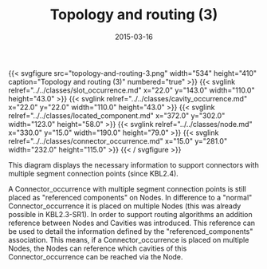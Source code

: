 ﻿---
title: Topology and routing (3)
toc: false
type: specs
layout: diagram
date: "2015-03-16"
draft: false
specification: KBL
version: 2.4
documentType: "Recommendation"
elementType: Diagram
classes:
  - Slot_occurrence
  - Cavity_occurrence
  - Located_component
  - Node
  - Connector_occurrence
menu:
  KBL-2.4:    
    parent: presentation
    identifier: presentation/topology-and-routing-3
    weight: 1020 

# Prev/next pager order (if `docs_section_pager` enabled in `params.toml`)
weight: 1020
---
{{< svgfigure src="topology-and-routing-3.png" width="534" height="410" caption="Topology and routing (3)" numbered="true" >}}
  {{< svglink relref="../../classes/slot_occurrence.md" x="22.0" y="143.0" width="110.0" height="43.0" >}}
  {{< svglink relref="../../classes/cavity_occurrence.md" x="22.0" y="22.0" width="110.0" height="43.0" >}}
  {{< svglink relref="../../classes/located_component.md" x="372.0" y="302.0" width="123.0" height="58.0" >}}
  {{< svglink relref="../../classes/node.md" x="330.0" y="15.0" width="190.0" height="79.0" >}}
  {{< svglink relref="../../classes/connector_occurrence.md" x="15.0" y="281.0" width="232.0" height="115.0" >}}
{{< / svgfigure >}}
<p> This diagram displays the necessary information to support connectors with multiple segment connection points (since KBL2.4).     </p>      <p> A Connector_occurrence with multiple segment connection points is still placed as &quot;referenced components&quot; on Nodes. In difference to a &quot;normal&quot; Connector_occurrence it is placed on multiple Nodes (this was already possible in KBL2.3-SR1). In order to support routing algorithms an addition reference between Nodes and Cavities was introduced. This reference can be used to detail the information defined by the &quot;referenced_components&quot; association. This means, if a Connector_occurrence is placed on multiple Nodes, the Nodes can reference which cavities of this Connector_occurrence can be reached via the Node.       </p>